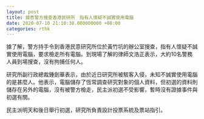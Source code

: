 ```yaml
---
layout: post
title: 據悉警方搜查香港民研所　指有人懷疑不誠實使用電腦
date: 2020-07-10 21:10:38.000000000 +08:00
categories: rthk
---
```


據了解，警方持手令到香港民意研究所位於黃竹坑的辦公室搜查，指有人懷疑不誠實使用電腦，要求檢走所有電腦。到現場了解的律師文浩正表示，大約10名警務人員到場搜查，沒有拘捕任何人。

研究所副行政總裁鍾劍華表示，由於近日研究所被駭客入侵，未知不誠實使用電腦的是甚麼人。他表示，電腦儲存了恆常調查研究對象的個人資料，但初選的資料則儲存在另外的電腦，沒有被警方檢走，民主派初選不受影響，暫時沒有證據事件與初選有關。

民主派明天和後日舉行初選，研究所負責設計投票系統及票站指引。
